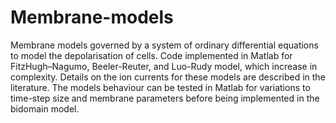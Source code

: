 # Membrane-models
Membrane models governed by a system of ordinary differential equations to model the depolarisation of cells.
Code implemented in Matlab for FitzHugh–Nagumo, Beeler-Reuter, and Luo-Rudy model, which increase in complexity. Details on the ion currents for these models are described in the literature.
The models behaviour can be tested in Matlab for variations to time-step size and membrane parameters before being implemented in the bidomain model. 
